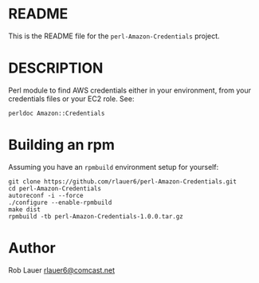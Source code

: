 # README

This is the README file for the `perl-Amazon-Credentials` project.

# DESCRIPTION

Perl module to find AWS credentials either in your environment, from
your credentials files or your EC2 role.  See:

```
perldoc Amazon::Credentials
```

# Building an rpm

Assuming you have an `rpmbuild` environment setup for yourself:

```
git clone https://github.com/rlauer6/perl-Amazon-Credentials.git
cd perl-Amazon-Credentials
autoreconf -i --force
./configure --enable-rpmbuild
make dist
rpmbuild -tb perl-Amazon-Credentials-1.0.0.tar.gz
```

# Author

Rob Lauer  <rlauer6@comcast.net>
